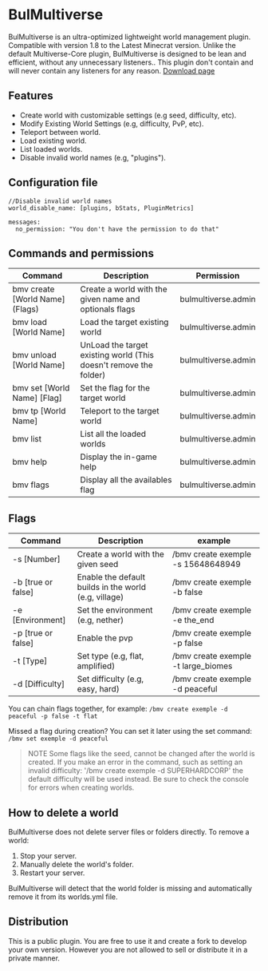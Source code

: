 # BulMultiverse

BulMultiverse is an ultra-optimized lightweight world management plugin. Compatible with version 1.8 to the Latest Minecrat version. Unlike the default Multiverse-Core plugin, BulMultiverse is designed to be lean and efficient, without any unnecessary listeners.. This plugin don't contain and will never contain any listeners for any reason.
[Download page](https://www.spigotmc.org/resources/118884/ "Click to download")
## Features
- Create world with customizable settings (e.g seed, difficulty, etc).
- Modify Existing World Settings (e.g, difficulty, PvP, etc).
- Teleport between world.
- Load existing world.
- List loaded worlds.
- Disable invalid world names (e.g, "plugins").

## Configuration file
```
//Disable invalid world names
world_disable_name: [plugins, bStats, PluginMetrics]

messages:   
  no_permission: "You don't have the permission to do that"
```
## Commands and permissions

| Command                         | Description                                                 | Permission |
|---------------------------------|-------------------------------------------------------------| ------|
| bmv create [World Name] (Flags) | Create a world with the given name and optionals flags      | bulmultiverse.admin
| bmv load [World Name]           | Load the target existing world                              | bulmultiverse.admin
| bmv unload [World Name]         | UnLoad the target existing world (This doesn't remove the folder) | bulmultiverse.admin
| bmv set [World Name] [Flag]     | Set the flag for the target world                           | bulmultiverse.admin
| bmv tp [World Name]             | Teleport to the target world                                | bulmultiverse.admin
| bmv list                        | List all the loaded worlds                                  | bulmultiverse.admin
| bmv help                        | Display the in-game help                                    | bulmultiverse.admin
| bmv flags                       | Display all the availables flag                             | bulmultiverse.admin

## Flags

| Command        | Description                                                         | example
|----------------|---------------------------------------------------------------------|------|
| -s [Number] | Create a world with the given seed | /bmv create exemple -s 15648648949 |
| -b [true or false] | Enable the default builds in the world (e.g, village) | /bmv create exemple -b false |
| -e [Environment] | Set the environment (e.g, nether) | /bmv create exemple -e the_end |
| -p [true or false] | Enable the pvp | /bmv create exemple -p false |
| -t [Type] | Set type (e.g, flat, amplified) | /bmv create exemple -t large_biomes |
| -d [Difficulty] | Set difficulty (e.g, easy, hard) | /bmv create exemple -d peaceful |

You can chain flags together, for example:
`/bmv create exemple -d peaceful -p false -t flat`

Missed a flag during creation? You can set it later using the set command:
`/bmv set exemple -d peaceful`
> NOTE
> Some flags like the seed, cannot be changed after the world is created. If you make an error in the command, such as setting an invalid difficulty:
'/bmv create exemple -d SUPERHARDCORP'
the default difficulty will be used instead. Be sure to check the console for errors when creating worlds.

## How to delete a world

BulMultiverse does not delete server files or folders directly. To remove a world:
1. Stop your server.
2. Manually delete the world's folder.
3. Restart your server.

BulMultiverse will detect that the world folder is missing and automatically remove it from its worlds.yml file.

## Distribution

This is a public plugin. You are free to use it and create a fork to develop your own version. However you are not allowed to sell or distribute it in a private manner.